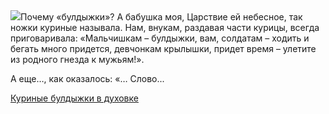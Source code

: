 <!--2025-07-15 10:51:08-->
<div class="yb">
  <div class="rss povarenok"><a href="https://www.povarenok.ru/recipes/show/182920/"><img src="https://www.povarenok.ru/data/cache/2025jul/15/45/3184463_82466-640x480.jpg"></a>Почему «булдыжки»? А бабушка моя, Царствие ей небесное, так ножки куриные называла. Нам, внукам, раздавая части курицы, всегда приговаривала: «Мальчишкам – булдыжки, вам, солдатам – ходить и бегать много придется, девчонкам крылышки, придет время – улетите из родного гнезда к мужьям!». 

А еще…, как оказалось:
«… Слово... <p class="titl"><a href="https://www.povarenok.ru/recipes/show/182920/">Куриные булдыжки в духовке</a></p></div>
</div>

